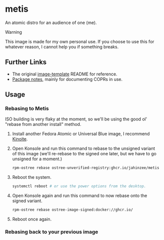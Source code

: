 # metis

An atomic distro for an audience of one (me).

> [!WARNING]
> This image is made for my own personal use. If you choose to use this for
> whatever reason, I cannot help you if something breaks.

## Further Links

- The original [image-template](/docs/old-readme.md) README for reference.
- [Package notes](/docs/package-notes.md), mainly for documenting COPRs in use.

## Usage

### Rebasing to Metis

ISO building is very flaky at the moment, so we'll be using the good ol'
"rebase from another install" method.


1. Install another Fedora Atomic or Universal Blue image, I recommend
   [Kinoite](https://fedoraproject.org/atomic-desktops/kinoite/).


2. Open Konsole and run this command to rebase to the unsigned variant of this
   image (we'll re-rebase to the signed one later, but we have to go unsigned
   for a moment.)

   ```sh
   rpm-ostree rebase ostree-unverified-registry:ghcr.io/jahinzee/metis
   ```

3. Reboot the system.

   ```sh
   systemctl reboot # or use the power options from the desktop.
   ```

4. Open Konsole again and run this command to now rebase onto the signed
   variant.

   ```sh
   rpm-ostree rebase ostree-image-signed:docker://ghcr.io/
   ```

5. Reboot once again.

### Rebasing back to your previous image

